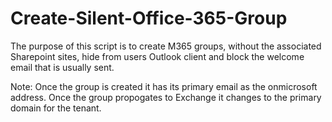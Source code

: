 # Create-Silent-Office-365-Group
The purpose of this script is to create M365 groups, without the associated Sharepoint sites, hide from users Outlook client and block the welcome email that is usually sent.

Note: Once the group is created it has its primary email as the onmicrosoft address. Once the group propogates to Exchange it changes to the primary domain for the tenant.
